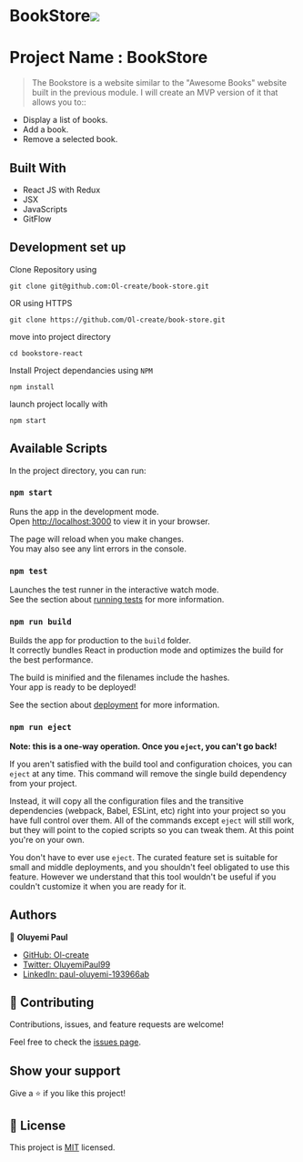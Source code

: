 # BookStore![](https://img.shields.io/badge/Microverse-blueviolet)

# Project Name : BookStore

> The Bookstore is a website similar to the "Awesome Books" website built in the previous module. I will create an MVP version of it that allows you to::

- Display a list of books.
- Add a book.
- Remove a selected book.

## Built With

- React JS with Redux
- JSX
- JavaScripts
- GitFlow

## Development set up

Clone Repository using

`git clone git@github.com:Ol-create/book-store.git`

OR using HTTPS

`git clone https://github.com/Ol-create/book-store.git`

move into project directory

`cd bookstore-react`

Install Project dependancies using `NPM`

`npm install`

launch project locally with

`npm start`

## Available Scripts

In the project directory, you can run:

### `npm start`

Runs the app in the development mode.\
Open [http://localhost:3000](http://localhost:3000) to view it in your browser.

The page will reload when you make changes.\
You may also see any lint errors in the console.

### `npm test`

Launches the test runner in the interactive watch mode.\
See the section about [running tests](https://facebook.github.io/create-react-app/docs/running-tests) for more information.

### `npm run build`

Builds the app for production to the `build` folder.\
It correctly bundles React in production mode and optimizes the build for the best performance.

The build is minified and the filenames include the hashes.\
Your app is ready to be deployed!

See the section about [deployment](https://facebook.github.io/create-react-app/docs/deployment) for more information.

### `npm run eject`

**Note: this is a one-way operation. Once you `eject`, you can't go back!**

If you aren't satisfied with the build tool and configuration choices, you can `eject` at any time. This command will remove the single build dependency from your project.

Instead, it will copy all the configuration files and the transitive dependencies (webpack, Babel, ESLint, etc) right into your project so you have full control over them. All of the commands except `eject` will still work, but they will point to the copied scripts so you can tweak them. At this point you're on your own.

You don't have to ever use `eject`. The curated feature set is suitable for small and middle deployments, and you shouldn't feel obligated to use this feature. However we understand that this tool wouldn't be useful if you couldn't customize it when you are ready for it.

## Authors

👤 **Oluyemi Paul**

- [GitHub: Ol-create](https://github.com/Ol-create)
- [Twitter: OluyemiPaul99](https://twitter.com/OluyemiPaul99)
- [LinkedIn: paul-oluyemi-193966ab](https://www.linkedin.com/in/paul-oluyemi-193966ab)

## 🤝 Contributing

Contributions, issues, and feature requests are welcome!

Feel free to check the [issues page](https://github.com/Ol-create/Food-store-app/issues).

## Show your support

Give a ⭐️ if you like this project!

## 📝 License

This project is [MIT](./MIT.md) licensed.
